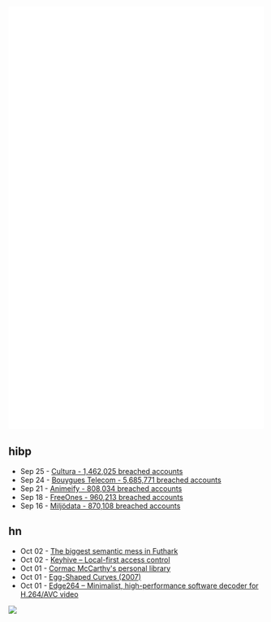 ![Metrics](https://raw.githubusercontent.com/phixion/phixion/master/metrics.svg)

## hibp

<!--
for https://github.com/phixion/phixion/blob/main/.github/workflows/feeds.yml
-->
<!--START_SECTION:haveibeenpwnd-->
- Sep 25 - [Cultura - 1,462,025 breached accounts](https://haveibeenpwned.com/Breach/Cultura)
- Sep 24 - [Bouygues Telecom - 5,685,771 breached accounts](https://haveibeenpwned.com/Breach/BouyguesTelecom)
- Sep 21 - [Animeify - 808,034 breached accounts](https://haveibeenpwned.com/Breach/Animeify)
- Sep 18 - [FreeOnes - 960,213 breached accounts](https://haveibeenpwned.com/Breach/FreeOnes)
- Sep 16 - [Miljödata - 870,108 breached accounts](https://haveibeenpwned.com/Breach/Miljodata)
<!--END_SECTION:haveibeenpwnd-->

## hn

<!--
for https://github.com/phixion/phixion/blob/main/.github/workflows/feeds.yml
-->
<!--START_SECTION:hn-->
- Oct 02 - [The biggest semantic mess in Futhark](https://futhark-lang.org/blog/2025-09-26-the-biggest-semantic-mess.html)
- Oct 02 - [Keyhive – Local-first access control](https://www.inkandswitch.com/keyhive/notebook/)
- Oct 01 - [Cormac McCarthy's personal library](https://www.smithsonianmag.com/arts-culture/two-years-cormac-mccarthys-death-rare-access-to-personal-library-reveals-man-behind-myth-180987150/)
- Oct 01 - [Egg-Shaped Curves (2007)](https://nyjp07.com/index_egg_E.html)
- Oct 01 - [Edge264 – Minimalist, high-performance software decoder for H.264/AVC video](https://github.com/tvlabs/edge264)
<!--END_SECTION:hn-->

<!--
for https://yhype.me
-->
![](https://hit.yhype.me/github/profile?user_id=13013670)
